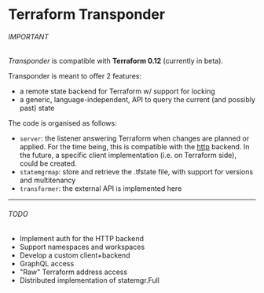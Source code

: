 # Terraform Transponder

###### IMPORTANT
*Transponder* is compatible with __Terraform 0.12__
(currently in beta).

Transponder is meant to offer 2 features:
- a remote state backend for Terraform w/ support for locking
- a generic, language-independent, API to query the current (and possibly past) state

The code is organised as follows:
- `server`: the listener answering Terraform
  when changes are planned or applied.
  For the time being, this is compatible with the
  [http](https://www.terraform.io/docs/backends/types/http.html)
  backend. In the future, a specific client implementation
  (i.e. on Terraform side), could be created.
- `statemgrmap`: store and retrieve the .tfstate file,
  with support for versions and multitenancy
- `transformer`: the external API is implemented here

---

###### TODO

- Implement auth for the HTTP backend
- Support namespaces and workspaces
- Develop a custom client+backend
- GraphQL access
- "Raw" Terraform address access
- Distributed implementation of statemgr.Full
